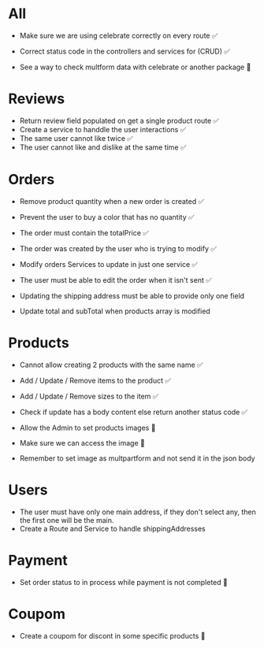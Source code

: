 # All

- Make sure we are using celebrate correctly on every route ✅
- Correct status code in the controllers and services for (CRUD) ✅

- See a way to check multform data with celebrate or another package 🛑


# Reviews

- Return review field populated on get a single product route ✅
- Create a service to handdle the user interactions ✅
- The same user cannot like twice ✅
- The user cannot like and dislike at the same time ✅


# Orders

- Remove product quantity when a new order is created ✅
- Prevent the user to buy a color that has no quantity ✅
- The order must contain the totalPrice ✅
- The order was created by the user who is trying to modify ✅
- Modify orders Services to update in just one service ✅
- The user must be able to edit the order when it isn't sent ✅

- Updating the shipping address must be able to provide only one field
- Update total and subTotal when products array is modified


# Products

- Cannot allow creating 2 products with the same name ✅
- Add / Update / Remove items to the product ✅
- Add / Update / Remove sizes to the item ✅
- Check if update has a body content else return another status code ✅

- Allow the Admin to set products images 🛑
- Make sure we can access the image 🛑
- Remember to set image as multpartform and not send it in the json body


# Users

- The user must have only one main address, if they don't select any, then the first one will be the main.
- Create a Route and Service to handle shippingAddresses


# Payment

- Set order status to in process while payment is not completed 🛑


# Coupom

- Create a coupom for discont in some specific products 🛑
